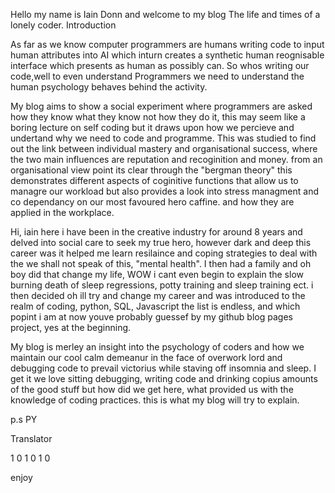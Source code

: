 Hello my name is Iain Donn and welcome to my blog The life and times of a lonely coder.
Introduction

As far as we know computer programmers are humans writing code to input human attributes into AI which inturn creates a synthetic
human reognisable interface which presents as human as possibly can. So whos writing our code,well to even understand Programmers
we need to understand the human psychology behaves behind the activity.

My blog aims to show a social experiment where programmers are asked how they know what they know not how they do it, this may 
seem like a boring lecture on self coding but it draws upon how we percieve and undertand why we need to code and programme. This was studied to
find out the link between individual mastery and organisational success, where the two main influences are reputation and recoginition and money.
from an organisational view point its clear through the "bergman theory" this demonstrates different aspects of coginitive functions that allow us 
to managre our workload but also provides a look into stress managment and co dependancy on our most favoured hero caffine.
and how they are applied in the workplace.



Hi, iain here i have been in the creative industry for around 8 years and delved into social care to seek my true hero, however dark and deep this career was
it helped me learn resilaince and coping strategies to deal with the we shall not speak of this, "mental health". I then had a family and oh boy did that change my life, WOW i cant even begin to explain the slow burning death of sleep regressions, potty training and sleep training ect.
i then decided oh ill try and change my career and was introduced to the realm of coding, python, SQL, Javascript the list is endless, and which popint i am at now
youve probably guessef by my github blog pages project, yes at the beginning.

My blog is merley an insight into the psychology of coders and how we maintain our cool calm demeanur in the face of overwork lord and debugging code to prevail
victorius while staving off insomnia and sleep. I get it we love sitting debugging, writing code and drinking copius amounts of the good stuff but how did we get here,
what provided us with the knowledge of coding practices. this is what my blog will try to explain.


p.s PY

Translator

1 0 1
0 1 0

enjoy
